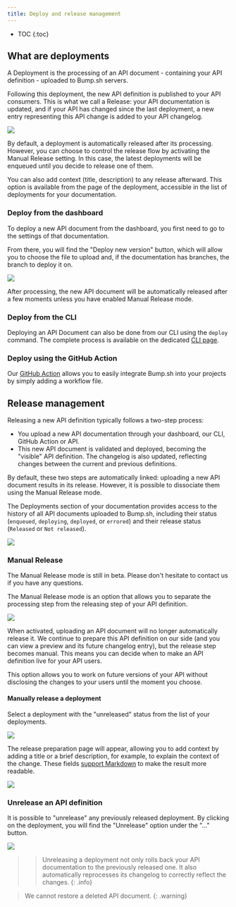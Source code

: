 ```yaml
---
title: Deploy and release management
---
```


- TOC
{:toc}

## What are deployments

A Deployment is the processing of an API document - containing your API definition - uploaded to Bump.sh servers. 

Following this deployment, the new API definition is published to your API consumers. This is what we call a Release: your API documentation is updated, and if your API has changed since the last deployment, a new entry representing this API change is added to your API changelog.

![](/images/help/deployments-list.png)

By default, a deployment is automatically released after its processing. However, you can choose to control the release flow by activating the Manual Release setting. In this case, the latest deployments will be enqueued until you decide to release one of them.

You can also add context (title, description) to any release afterward. This option is available from the page of the deployment, accessible in the list of deployments for your documentation.

### Deploy from the dashboard

To deploy a new API document from the dashboard, you first need to go to the settings of that documentation.

From there, you will find the "Deploy new version" button, which will allow you to choose the file to upload and, if the documentation has branches, the branch to deploy it on.

![](/images/help/upload-document-quick.png)

After processing, the new API document will be automatically released after a few moments unless you have enabled Manual Release mode.

### Deploy from the CLI

Deploying an API Document can also be done from our CLI using the `deploy` command. The complete process is available on the dedicated [CLI page](/help/bump-cli/).

### Deploy using the GitHub Action

Our [GitHub Action](/help/continuous-integration/github-actions/) allows you to easily integrate Bump.sh into your projects by simply adding a workflow file.

## Release management

Releasing a new API definition typically follows a two-step process:
- You upload a new API documentation through your dashboard, our CLI, GitHub Action or API.
- This new API document is validated and deployed, becoming the "visible" API definition. The changelog is also updated, reflecting changes between the current and previous definitions.

By default, these two steps are automatically linked: uploading a new API document results in its release. However, it is possible to dissociate them using the Manual Release mode.

The Deployments section of your documentation provides access to the history of all API documents uploaded to Bump.sh, including their status (`enqueued`, `deploying`, `deployed`, or `errored`) and their release status (`Released` or `Not released`).

![](/images/help/deployments-list.png)

### Manual Release

The Manual Release mode is still in beta. Please don't hesitate to contact us if you have any questions.

The Manual Release mode is an option that allows you to separate the processing step from the releasing step of your API definition.

![](/images/help/manual-release-toggle.png)

When activated, uploading an API document will no longer automatically release it. We continue to prepare this API definition on our side (and you can view a preview and its future changelog entry), but the release step becomes manual. This means you can decide when to make an API definition live for your API users.

This option allows you to work on future versions of your API without disclosing the changes to your users until the moment you choose.

#### Manually release a deployment

Select a deployment with the "unreleased" status from the list of your deployments.

![](/images/help/deployments-list-not-released.png)

The release preparation page will appear, allowing you to add context by adding a title or a brief description, for example, to explain the context of the change. These fields [support Markdown](/help/specification-support/markdown-support/) to make the result more readable.

![](/images/help/deployment-release-form.png)

### Unrelease an API definition

It is possible to "unrelease" any previously released deployment. By clicking on the deployment, you will find the "Unrelease" option under the "..." button.

![](/images/help/unrelease-button.png)

> > Unreleasing a deployment not only rolls back your API documentation to the previously released one. It also automatically reprocesses its changelog to correctly reflect the changes.
{: .info}

> We cannot restore a deleted API document.
{: .warning}

